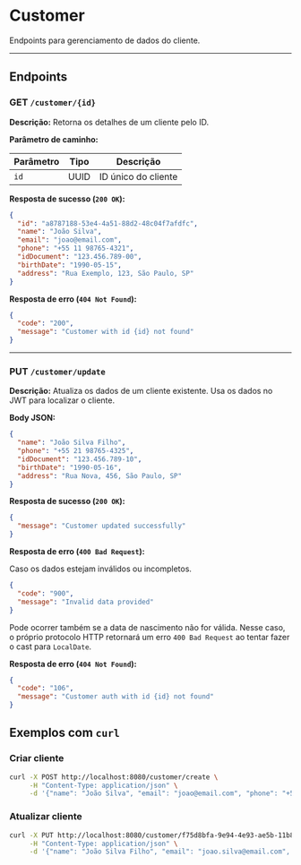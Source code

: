 # Customer
Endpoints para gerenciamento de dados do cliente.

---

## Endpoints

### GET `/customer/{id}`

**Descrição:** Retorna os detalhes de um cliente pelo ID.

**Parâmetro de caminho:**

| Parâmetro | Tipo | Descrição           |
|-----------|------|---------------------|
| `id`      | UUID | ID único do cliente |

**Resposta de sucesso (`200 OK`):**

```json
{
  "id": "a8787188-53e4-4a51-88d2-48c04f7afdfc",
  "name": "João Silva",
  "email": "joao@email.com",
  "phone": "+55 11 98765-4321",
  "idDocument": "123.456.789-00",
  "birthDate": "1990-05-15",
  "address": "Rua Exemplo, 123, São Paulo, SP"
}
```

**Resposta de erro (`404 Not Found`):**

```json
{
  "code": "200",
  "message": "Customer with id {id} not found"
}
```

---

### PUT `/customer/update`

**Descrição:** Atualiza os dados de um cliente existente. Usa os dados no JWT para localizar o cliente.

**Body JSON:**

```json
{
  "name": "João Silva Filho",
  "phone": "+55 21 98765-4325",
  "idDocument": "123.456.789-10",
  "birthDate": "1990-05-16",
  "address": "Rua Nova, 456, São Paulo, SP"
}
```

**Resposta de sucesso (`200 OK`):**

```json
{
  "message": "Customer updated successfully"
}
```

**Resposta de erro (`400 Bad Request`):**

Caso os dados estejam inválidos ou incompletos.

```json
{
  "code": "900",
  "message": "Invalid data provided"
}
```

Pode ocorrer também se a data de nascimento não for válida. Nesse caso, o próprio protocolo HTTP retornará um erro `400 Bad Request` ao tentar fazer o cast para `LocalDate`.

**Resposta de erro (`404 Not Found`):**

```json
{
  "code": "106",
  "message": "Customer auth with id {id} not found"
}
```

## Exemplos com `curl`

### Criar cliente

```bash
curl -X POST http://localhost:8080/customer/create \
     -H "Content-Type: application/json" \
     -d '{"name": "João Silva", "email": "joao@email.com", "phone": "+55 11 98765-4321", "idDocument": "123.456.789-00", "birthDate": "1990-05-15", "address": "Rua Exemplo, 123, São Paulo, SP"}'
```

### Atualizar cliente

```bash
curl -X PUT http://localhost:8080/customer/f75d8bfa-9e94-4e93-ae5b-11b8ecf022fa/update \
     -H "Content-Type: application/json" \
     -d '{"name": "João Silva Filho", "email": "joao.silva@email.com", "phone": "+55 21 98765-4321", "idDocument": "123.456.789-10", "birthDate": "1990-05-16", "address": "Rua Nova, 456, São Paulo, SP"}'
```